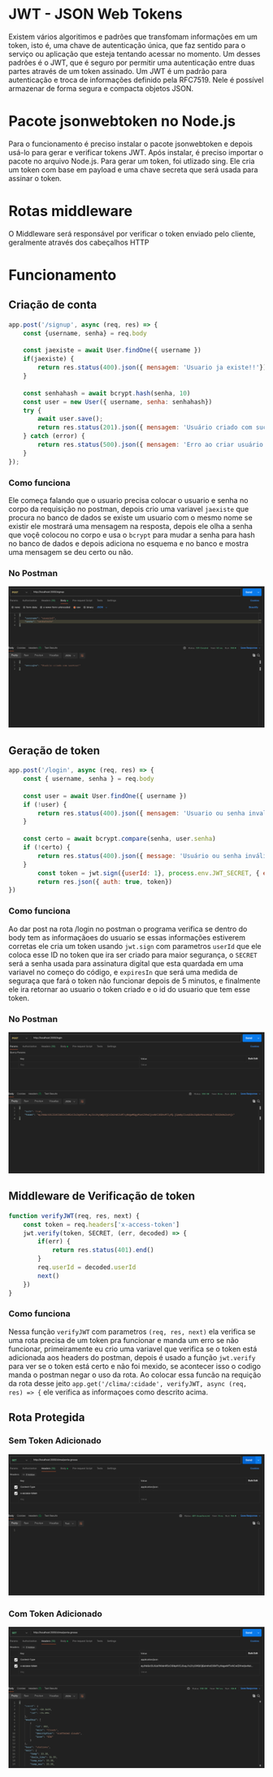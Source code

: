 # JWT - JSON Web Tokens #

Existem vários algoritimos e padrões que transfomam informações em um token, isto é, uma chave de autenticação única, que faz sentido para o serviço ou aplicação que esteja tentando acessar no momento. Um desses padrões é o JWT, que é seguro por permitir uma autenticação entre duas partes através de um token assinado.
Um JWT é um padrão para autenticação e troca de informações definido pela RFC7519. Nele é possível armazenar de forma segura e compacta objetos JSON.


# Pacote jsonwebtoken no Node.js #
Para o funcionamento é preciso instalar o pacote jsonwebtoken e depois usá-lo para gerar e verificar tokens JWT.
Após instalar, é preciso importar o pacote no arquivo Node.js.
Para gerar um token, foi utlizado sing. Ele cria um token com base em payload e uma chave secreta que será usada para assinar o token.
 
# Rotas middleware #
O Middleware será responsável por verificar o token enviado pelo cliente, geralmente através dos cabeçalhos HTTP 

# Funcionamento

## Criação de conta

```javascript
app.post('/signup', async (req, res) => {
    const {username, senha} = req.body

    const jaexiste = await User.findOne({ username })
    if(jaexiste) {
        return res.status(400).json({ mensagem: 'Usuario ja existe!!'})
    }

    const senhahash = await bcrypt.hash(senha, 10)
    const user = new User({ username, senha: senhahash})
    try {
        await user.save();
        return res.status(201).json({ mensagem: 'Usuário criado com sucesso!' });
    } catch (error) {
        return res.status(500).json({ mensagem: 'Erro ao criar usuário', error });
    }
});
```
### Como funciona
Ele começa falando que o usuario precisa colocar o usuario e senha no corpo da requisição no postman, depois crio uma variavel `jaexiste` que procura no banco de dados se existe um usuario com o mesmo nome se existir ele mostrará uma mensagem na resposta, depois ele olha a senha que voçê colocou no corpo e usa o `bcrypt` para mudar a senha para hash no banco de dados e depois adiciona no esquema e no banco e mostra uma mensagem se deu certo ou não.

### No Postman

![alt text](image-4.png)


## Geração de token

```javascript
app.post('/login', async (req, res) => {
    const { username, senha } = req.body

    const user = await User.findOne({ username })
    if (!user) {
        return res.status(400).json({ mensagem: 'Usuario ou senha invalidos!'})
    }

    const certo = await bcrypt.compare(senha, user.senha)
    if (!certo) {
        return res.status(400).json({ message: 'Usuário ou senha inválidos.' });
    }
        const token = jwt.sign({userId: 1}, process.env.JWT_SECRET, { expiresIn: 300 })
        return res.json({ auth: true, token})
})
```
### Como funciona

Ao dar post na rota /login no postman o programa verifica se dentro do body tem as informaçãoes do usuario se essas informações estiverem corretas ele cria um token usando `jwt.sign` com parametros `userId` que ele coloca esse ID no token que ira ser criado para maior segurança, o `SECRET` será a senha usada para assinatura digital que esta quardada em uma variavel no começo do código, e `expiresIn` que será uma medida de seguraça que fará o token não funcionar depois de 5 minutos, e finalmente ele ira retornar ao usuario o token criado e o id do usuario que tem esse token.

### No Postman

![alt text](image.png)

## Middleware de Verificação de token

```javascript
function verifyJWT(req, res, next) {
    const token = req.headers['x-access-token']
    jwt.verify(token, SECRET, (err, decoded) => {
        if(err) { 
            return res.status(401).end()
        }
        req.userId = decoded.userId
        next()
    })
}
```

### Como funciona

Nessa função `verifyJWT` com parametros `(req, res, next)` ela verifica se uma rota precisa de um token pra funcionar e manda um erro se não funcionar, primeiramente eu crio uma variavel que verifica se o token está adicionada aos headers do postman, depois é usado a função `jwt.verify` para ver se o token está certo e não foi mexido, se acontecer isso o codigo manda o postman negar o uso da rota. Ao colocar essa funcão na requição da rota desse jeito `app.get('/clima/:cidade', verifyJWT, async (req, res) => {` ele verifica as informaçoes como descrito acima.

## Rota Protegida

### Sem Token Adicionado

![alt text](image-2.png)

### Com Token Adicionado

![alt text](image-3.png)